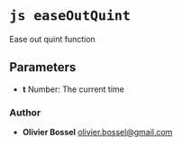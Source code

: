 


<!-- @namespace    sugar.js.easing -->
<!-- @name    easeOutQuint -->

# ```js easeOutQuint ```


Ease out quint function

## Parameters

- **t**  Number: The current time




### Author
- **Olivier Bossel** <a href="mailto:olivier.bossel@gmail.com">olivier.bossel@gmail.com</a> 



